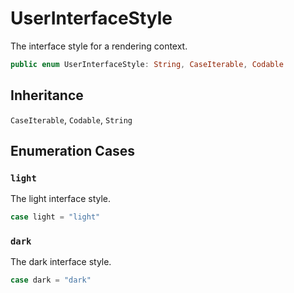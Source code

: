 # UserInterfaceStyle

The interface style for a rendering context.

``` swift
public enum UserInterfaceStyle: String, CaseIterable, Codable 
```

## Inheritance

`CaseIterable`, `Codable`, `String`

## Enumeration Cases

### `light`

The light interface style.

``` swift
case light = "light"
```

### `dark`

The dark interface style.

``` swift
case dark = "dark"
```
